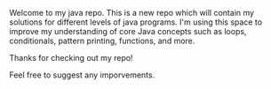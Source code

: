 Welcome to my java repo. This is a new repo which will contain my solutions for different levels of java programs.
I'm using this space to improve my understanding of core Java concepts such as loops, conditionals, pattern printing, functions, and more.

Thanks for checking out my repo!

Feel free to suggest any imporvements.
